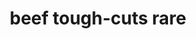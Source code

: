 ---
layout: guide
title: beef tough-cuts rare
type: beef
food: tough-cuts
doneness: rare
temp_c: 58
temp_f: 136.4
minimum: 24
best: 24
maximum: 48
---